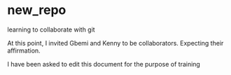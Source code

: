 # new_repo
learning to collaborate with git

At this point, I invited Gbemi and Kenny to be collaborators. Expecting their affirmation.

I have been asked to edit this document for the purpose of training
